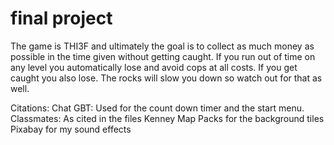 # final project 
The game is THI3F and ultimately the goal is to collect as much money as possible in the time given without getting caught. If you run out of time on any level you automatically lose and avoid cops at all costs. If you get caught you also lose. The rocks will slow you down so watch out for that as well. 

Citations: 
Chat GBT: Used for the count down timer and the start menu. 
Classmates: As cited in the files
Kenney Map Packs for the background tiles 
Pixabay for my sound effects 



